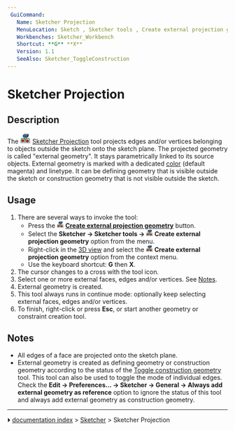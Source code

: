 ```yaml
---
 GuiCommand:
   Name: Sketcher Projection
   MenuLocation: Sketch , Sketcher tools , Create external projection geometry
   Workbenches: Sketcher_Workbench
   Shortcut: **G** **X**
   Version: 1.1
   SeeAlso: Sketcher_ToggleConstruction
---
```


# Sketcher Projection

## Description

The <img alt="" src=images/Sketcher_Projection.svg  style="width:24px;"> [Sketcher Projection](Sketcher_Projection.md) tool projects edges and/or vertices belonging to objects outside the sketch onto the sketch plane. The projected geometry is called \"external geometry\". It stays parametrically linked to its source objects. External geometry is marked with a dedicated [color](Sketcher_Preferences#Appearance.md) (default magenta) and linetype. It can be defining geometry that is visible outside the sketch or construction geometry that is not visible outside the sketch.

## Usage

1.  There are several ways to invoke the tool:
    -   Press the **<img src="images/Sketcher_Projection.svg" width=16px> [Create external projection geometry](Sketcher_Projection.md)** button.
    -   Select the **Sketcher → Sketcher tools → <img src="images/Sketcher_Projection.svg" width=16px> Create external projection geometry** option from the menu.
    -   Right-click in the [3D view](3D_view.md) and select the **<img src="images/Sketcher_Projection.svg" width=16px> Create external projection geometry** option from the context menu.
    -   Use the keyboard shortcut: **G** then **X**.
2.  The cursor changes to a cross with the tool icon.
3.  Select one or more external faces, edges and/or vertices. See [Notes](#Notes.md).
4.  External geometry is created.
5.  This tool always runs in continue mode: optionally keep selecting external faces, edges and/or vertices.
6.  To finish, right-click or press **Esc**, or start another geometry or constraint creation tool.

## Notes

-   All edges of a face are projected onto the sketch plane.
-   External geometry is created as defining geometry or construction geometry according to the status of the [Toggle construction geometry](Sketcher_ToggleConstruction.md) tool. This tool can also be used to toggle the mode of individual edges. Check the **Edit → Preferences... → Sketcher → General → Always add external geometry as reference** option to ignore the status of this tool and always add external geometry as construction geometry.



---
⏵ [documentation index](../README.md) > [Sketcher](Sketcher_Workbench.md) > Sketcher Projection
